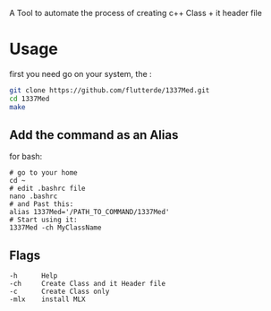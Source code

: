 A Tool to automate the process of creating c++ Class + it header file

# Usage
first you need go on your system, the :
```bash
git clone https://github.com/flutterde/1337Med.git
cd 1337Med
make
```

## Add the command as an Alias
for bash:
```
# go to your home
cd ~
# edit .bashrc file
nano .bashrc
# and Past this:
alias 1337Med='/PATH_TO_COMMAND/1337Med'
# Start using it:
1337Med -ch MyClassName
```

## Flags

```
-h		Help
-ch		Create Class and it Header file
-c		Create Class only
-mlx	install MLX

```


